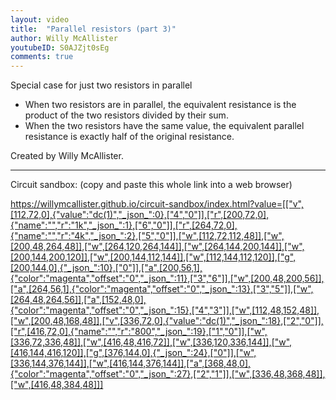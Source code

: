```yaml
---
layout: video
title:  "Parallel resistors (part 3)"
author: Willy McAllister
youtubeID: S0AJZjt0sEg
comments: true
--- 
```


Special case for just two resistors in parallel  
* When two resistors are in parallel, the equivalent resistance is the product of the two resistors divided by their sum. 
* When the two resistors have the same value, the equivalent parallel resistance is exactly half of the original resistance. 

Created by Willy McAllister.

----

Circuit sandbox: (copy and paste this whole link into a web browser)

https://willymcallister.github.io/circuit-sandbox/index.html?value=[["v",[112,72,0],{"value":"dc(1)","_json_":0},["4","0"]],["r",[200,72,0],{"name":"","r":"1k","_json_":1},["6","0"]],["r",[264,72,0],{"name":"","r":"4k","_json_":2},["5","0"]],["w",[112,72,112,48]],["w",[200,48,264,48]],["w",[264,120,264,144]],["w",[264,144,200,144]],["w",[200,144,200,120]],["w",[200,144,112,144]],["w",[112,144,112,120]],["g",[200,144,0],{"_json_":10},["0"]],["a",[200,56,1],{"color":"magenta","offset":"0","_json_":11},["3","6"]],["w",[200,48,200,56]],["a",[264,56,1],{"color":"magenta","offset":"0","_json_":13},["3","5"]],["w",[264,48,264,56]],["a",[152,48,0],{"color":"magenta","offset":"0","_json_":15},["4","3"]],["w",[112,48,152,48]],["w",[200,48,168,48]],["v",[336,72,0],{"value":"dc(1)","_json_":18},["2","0"]],["r",[416,72,0],{"name":"","r":"800","_json_":19},["1","0"]],["w",[336,72,336,48]],["w",[416,48,416,72]],["w",[336,120,336,144]],["w",[416,144,416,120]],["g",[376,144,0],{"_json_":24},["0"]],["w",[336,144,376,144]],["w",[416,144,376,144]],["a",[368,48,0],{"color":"magenta","offset":"0","_json_":27},["2","1"]],["w",[336,48,368,48]],["w",[416,48,384,48]]]